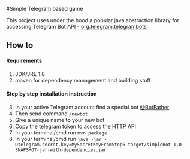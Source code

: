 #Simple Telegram based game

This project uses under the hood a popular java abstraction library for accessing Telegram Bot API - [org.telegram.telegrambots](https://github.com/rubenlagus/TelegramBots)

## How to

#### Requirements
1. JDK/JRE 1.8
2. maven for dependency management and building stuff

#### Step by step installation instruction
3. In your active Telegram account find a special bot [@BotFather](https://telegram.me/BotFather)
4. Then send command `/newbot`
5. Give a unique name to your new bot
6. Copy the telegram token to access the HTTP API
7. In your terminal/cmd run `mvn package`
8. In your terminal/cmd run `java -jar -Dtelegram.secret.key=MySecretKeyFromStep6 target/simpleBot-1.0-SNAPSHOT-jar-with-dependencies.jar`

